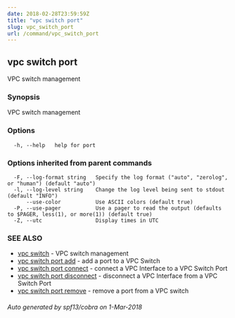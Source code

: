```yaml
---
date: 2018-02-28T23:59:59Z
title: "vpc switch port"
slug: vpc_switch_port
url: /command/vpc_switch_port
---
```

## vpc switch port

VPC switch management

### Synopsis


VPC switch management

### Options

```
  -h, --help   help for port
```

### Options inherited from parent commands

```
  -F, --log-format string   Specify the log format ("auto", "zerolog", or "human") (default "auto")
  -l, --log-level string    Change the log level being sent to stdout (default "INFO")
      --use-color           Use ASCII colors (default true)
  -P, --use-pager           Use a pager to read the output (defaults to $PAGER, less(1), or more(1)) (default true)
  -Z, --utc                 Display times in UTC
```

### SEE ALSO
* [vpc switch](/command/vpc_switch)	 - VPC switch management
* [vpc switch port add](/command/vpc_switch_port_add)	 - add a port to a VPC Switch
* [vpc switch port connect](/command/vpc_switch_port_connect)	 - connect a VPC Interface to a VPC Switch Port
* [vpc switch port disconnect](/command/vpc_switch_port_disconnect)	 - disconnect a VPC Interface from a VPC Switch Port
* [vpc switch port remove](/command/vpc_switch_port_remove)	 - remove a port from a VPC switch

###### Auto generated by spf13/cobra on 1-Mar-2018
